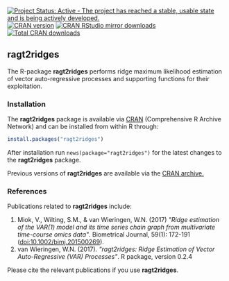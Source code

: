 [![Project Status: Active - The project has reached a stable, usable state and is being actively developed.](http://www.repostatus.org/badges/latest/active.svg)](http://www.repostatus.org/#active)
[![CRAN version](http://www.r-pkg.org/badges/version/ragt2ridges)](http://cran.r-project.org/package=ragt2ridges)
[![CRAN RStudio mirror downloads](http://cranlogs.r-pkg.org/badges/ragt2ridges)](http://cran.r-project.org/package=ragt2ridges/index.html)
[![Total CRAN downloads](http://cranlogs.r-pkg.org/badges/grand-total/ragt2ridges)](http://www.r-pkg.org/pkg/ragt2ridges)


**ragt2ridges**
---------------

The R-package **ragt2ridges** performs ridge maximum likelihood estimation of vector auto-regressive processes and supporting functions for their exploitation. 

### Installation

The **ragt2ridges** package is available via
[CRAN](http://cran.r-project.org/package=ragt2ridges) (Comprehensive R Archive Network) and can be installed from within R through:

```R
install.packages("ragt2ridges")
```

After installation run `news(package="ragt2ridges")` for the latest changes to the **ragt2ridges** package.

Previous versions of **ragt2ridges** are available via the [CRAN archive.](http://cran.r-project.org/src/contrib/Archive/ragt2ridges/)


### References

Publications related to **ragt2ridges** include:

 1. Miok, V., Wilting, S.M., & van Wieringen, W.N. (2017)
    *"Ridge estimation of the VAR(1) model and its time series chain graph from multivariate time-course omics data"*.
     Biometrical Journal, 59(1): 172-191
    ([doi:10.1002/bimj.201500269](http://onlinelibrary.wiley.com/doi/10.1002/bimj.201500269/abstract)). 
 2. van Wieringen, W.N. (2017). 
    *"ragt2ridges: Ridge Estimation of Vector Auto-Regressive (VAR) Processes"*. 
    R package, version 0.2.4
 
Please cite the relevant publications if you use **ragt2ridges**.
